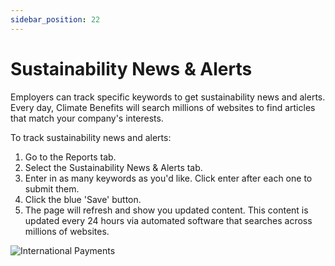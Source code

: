 ```yaml
---
sidebar_position: 22
---
```


# Sustainability News & Alerts 

Employers can track specific keywords to get sustainability news and alerts. Every day, Climate Benefits will search millions of websites to find articles that match your company's interests. 

To track sustainability news and alerts: 

1. Go to the Reports tab. 
2. Select the Sustainability News & Alerts tab. 
3. Enter in as many keywords as you'd like. Click enter after each one to submit them. 
4. Click the blue 'Save' button. 
5. The page will refresh and show you updated content. This content is updated every 24 hours via automated software that searches across millions of websites. 

![International Payments](../../src/assets/CB-Sustainability-Alerts.gif)
